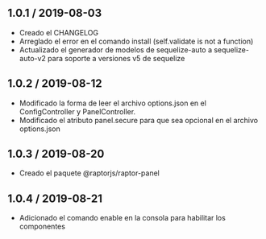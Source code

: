 1.0.1 / 2019-08-03
-------------------
- Creado el CHANGELOG
- Arreglado el error en el comando install (self.validate is not a function)
- Actualizado el generador de modelos de sequelize-auto a sequelize-auto-v2 para soporte a versiones v5 de sequelize

1.0.2 / 2019-08-12
-------------------
- Modificado la forma de leer el archivo options.json en el ConfigController y PanelController.
- Modificado el atributo panel.secure para que sea opcional en el archivo options.json

1.0.3 / 2019-08-20
-------------------
- Creado el paquete @raptorjs/raptor-panel

1.0.4 / 2019-08-21
-------------------
- Adicionado el comando enable en la consola para habilitar los componentes

